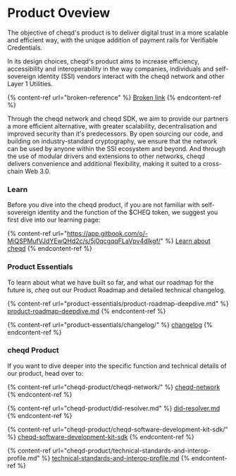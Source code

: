 # Product Oveview

The objective of cheqd's product is to deliver digital trust in a more scalable and efficient way, with the unique addition of payment rails for Verifiable Credentials.&#x20;

In its design choices, cheqd's product aims to increase efficiency, accessibility and interoperability in the way companies, individuals and self-sovereign identity (SSI) vendors interact with the cheqd network and other Layer 1 Utilities.

{% content-ref url="broken-reference" %}
[Broken link](broken-reference)
{% endcontent-ref %}

Through the cheqd network and cheqd SDK, we aim to provide our partners a more efficient alternative, with greater scalability, decentralisation and improved security than it's predecessors. By open sourcing our code, and building on industry-standard cryptography, we ensure that the network can be used by anyone within the SSI ecosystem and beyond. And through the use of modular drivers and extensions to other networks, cheqd delivers convenience and additional flexibility, making it suited to a cross-chain Web 3.0.

### Learn

Before you dive into the cheqd product, if you are not familiar with self-sovereign identity and the function of the $CHEQ token, we suggest you first dive into our learning page:

{% content-ref url="https://app.gitbook.com/o/-MiQSPMufVJdYEwQHd2c/s/5j0qcgqqFLaVpv4dlkgf/" %}
[Learn about cheqd](https://app.gitbook.com/o/-MiQSPMufVJdYEwQHd2c/s/5j0qcgqqFLaVpv4dlkgf/)
{% endcontent-ref %}

### Product Essentials

To learn about what we have built so far, and what our roadmap for the future is, _cheq_ out our Product Roadmap and detailed technical changelog.

{% content-ref url="product-essentials/product-roadmap-deepdive.md" %}
[product-roadmap-deepdive.md](product-essentials/product-roadmap-deepdive.md)
{% endcontent-ref %}

{% content-ref url="product-essentials/changelog/" %}
[changelog](product-essentials/changelog/)
{% endcontent-ref %}

### cheqd Product

If you want to dive deeper into the specific function and technical details of our product, head over to:

{% content-ref url="cheqd-product/cheqd-network/" %}
[cheqd-network](cheqd-product/cheqd-network/)
{% endcontent-ref %}

{% content-ref url="cheqd-product/did-resolver.md" %}
[did-resolver.md](cheqd-product/did-resolver.md)
{% endcontent-ref %}

{% content-ref url="cheqd-product/cheqd-software-development-kit-sdk/" %}
[cheqd-software-development-kit-sdk](cheqd-product/cheqd-software-development-kit-sdk/)
{% endcontent-ref %}

{% content-ref url="cheqd-product/technical-standards-and-interop-profile.md" %}
[technical-standards-and-interop-profile.md](cheqd-product/technical-standards-and-interop-profile.md)
{% endcontent-ref %}
